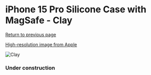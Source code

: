 # iPhone 15 Pro Silicone Case with MagSafe - Clay

[Return to previous page](/iphone_15)

[High-resolution image from Apple](https://store.storeimages.cdn-apple.com/8756/as-images.apple.com/is/MT1E3?wid=4500&hei=4500&fmt=png)

<div style="width: 384px"><img src="/everysource/MT1E3.png" alt="Clay"></div>

### Under construction
